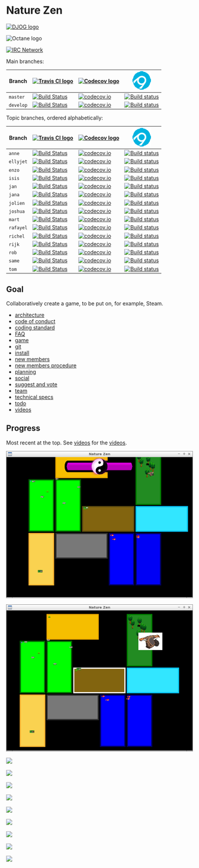# Nature Zen

[![DJOG logo](pics/Djog.png)](https://www.djog.nl/)

![Octane logo](pics/octane_black.png)

[![IRC Network](https://img.shields.io/badge/irc-%23nature_zen_devs-blue.svg "IRC Freenode")](https://webchat.freenode.net/?channels=nature_zen_devs)

Main branches:

Branch|[![Travis CI logo](pics/TravisCI.png)](https://travis-ci.org)|[![Codecov logo](pics/Codecov.png)](https://www.codecov.io)|[![AppVeyor](pics/AppVeyor.png)](https://www.appveyor.com/)
---|---|---|---
`master`|[![Build Status](https://travis-ci.org/richelbilderbeek/djog_unos_2018.svg?branch=master)](https://travis-ci.org/richelbilderbeek/djog_unos_2018/branches) | [![codecov.io](https://codecov.io/github/richelbilderbeek/djog_unos_2018/coverage.svg?branch=master)](https://codecov.io/github/richelbilderbeek/djog_unos_2018?branch=master)|[![Build status](https://ci.appveyor.com/api/projects/status/kmy0bqe0kcmwfjjx/branch/master?svg=true)](https://ci.appveyor.com/project/richelbilderbeek/djog-unos-2018/branch/master)
`develop`|[![Build Status](https://travis-ci.org/richelbilderbeek/djog_unos_2018.svg?branch=develop)](https://travis-ci.org/richelbilderbeek/djog_unos_2018/branches) | [![codecov.io](https://codecov.io/github/richelbilderbeek/djog_unos_2018/coverage.svg?branch=develop)](https://codecov.io/github/richelbilderbeek/djog_unos_2018?branch=develop)|[![Build status](https://ci.appveyor.com/api/projects/status/kmy0bqe0kcmwfjjx/branch/develop?svg=true)](https://ci.appveyor.com/project/richelbilderbeek/djog-unos-2018/branch/develop)

Topic branches, ordered alphabetically:

Branch|[![Travis CI logo](pics/TravisCI.png)](https://travis-ci.org)|[![Codecov logo](pics/Codecov.png)](https://www.codecov.io)|[![AppVeyor](pics/AppVeyor.png)](https://www.appveyor.com/)
---|---|---|---
`anne`|[![Build Status](https://travis-ci.org/richelbilderbeek/djog_unos_2018.svg?branch=anne)](https://travis-ci.org/richelbilderbeek/djog_unos_2018/branches) | [![codecov.io](https://codecov.io/github/richelbilderbeek/djog_unos_2018/coverage.svg?branch=anne)](https://codecov.io/github/richelbilderbeek/djog_unos_2018?branch=anne)|[![Build status](https://ci.appveyor.com/api/projects/status/kmy0bqe0kcmwfjjx/branch/anne?svg=true)](https://ci.appveyor.com/project/richelbilderbeek/djog-unos-2018/branch/anne)
`ellyjet`|[![Build Status](https://travis-ci.org/richelbilderbeek/djog_unos_2018.svg?branch=ellyjet)](https://travis-ci.org/richelbilderbeek/djog_unos_2018/branches) | [![codecov.io](https://codecov.io/github/richelbilderbeek/djog_unos_2018/coverage.svg?branch=ellyjet)](https://codecov.io/github/richelbilderbeek/djog_unos_2018?branch=ellyjet)|[![Build status](https://ci.appveyor.com/api/projects/status/kmy0bqe0kcmwfjjx/branch/ellyjet?svg=true)](https://ci.appveyor.com/project/richelbilderbeek/djog-unos-2018/branch/ellyjet)
`enzo`|[![Build Status](https://travis-ci.org/richelbilderbeek/djog_unos_2018.svg?branch=enzo)](https://travis-ci.org/richelbilderbeek/djog_unos_2018/branches) | [![codecov.io](https://codecov.io/github/richelbilderbeek/djog_unos_2018/coverage.svg?branch=enzo)](https://codecov.io/github/richelbilderbeek/djog_unos_2018?branch=enzo)|[![Build status](https://ci.appveyor.com/api/projects/status/kmy0bqe0kcmwfjjx/branch/enzo?svg=true)](https://ci.appveyor.com/project/richelbilderbeek/djog-unos-2018/branch/enzo)
`isis`|[![Build Status](https://travis-ci.org/richelbilderbeek/djog_unos_2018.svg?branch=isis)](https://travis-ci.org/richelbilderbeek/djog_unos_2018/branches) | [![codecov.io](https://codecov.io/github/richelbilderbeek/djog_unos_2018/coverage.svg?branch=isis)](https://codecov.io/github/richelbilderbeek/djog_unos_2018?branch=isis)|[![Build status](https://ci.appveyor.com/api/projects/status/kmy0bqe0kcmwfjjx/branch/isis?svg=true)](https://ci.appveyor.com/project/richelbilderbeek/djog-unos-2018/branch/isis)
`jan`|[![Build Status](https://travis-ci.org/richelbilderbeek/djog_unos_2018.svg?branch=jan)](https://travis-ci.org/richelbilderbeek/djog_unos_2018/branches) | [![codecov.io](https://codecov.io/github/richelbilderbeek/djog_unos_2018/coverage.svg?branch=jan)](https://codecov.io/github/richelbilderbeek/djog_unos_2018?branch=jan)|[![Build status](https://ci.appveyor.com/api/projects/status/kmy0bqe0kcmwfjjx/branch/jan?svg=true)](https://ci.appveyor.com/project/richelbilderbeek/djog-unos-2018/branch/jan)
`jana`|[![Build Status](https://travis-ci.org/richelbilderbeek/djog_unos_2018.svg?branch=jana)](https://travis-ci.org/richelbilderbeek/djog_unos_2018/branches) | [![codecov.io](https://codecov.io/github/richelbilderbeek/djog_unos_2018/coverage.svg?branch=jana)](https://codecov.io/github/richelbilderbeek/djog_unos_2018?branch=jana)|[![Build status](https://ci.appveyor.com/api/projects/status/kmy0bqe0kcmwfjjx/branch/jana?svg=true)](https://ci.appveyor.com/project/richelbilderbeek/djog-unos-2018/branch/jana)
`jolien`|[![Build Status](https://travis-ci.org/richelbilderbeek/djog_unos_2018.svg?branch=jolien)](https://travis-ci.org/richelbilderbeek/djog_unos_2018/branches) | [![codecov.io](https://codecov.io/github/richelbilderbeek/djog_unos_2018/coverage.svg?branch=jolien)](https://codecov.io/github/richelbilderbeek/djog_unos_2018?branch=jolien)|[![Build status](https://ci.appveyor.com/api/projects/status/kmy0bqe0kcmwfjjx/branch/jolien?svg=true)](https://ci.appveyor.com/project/richelbilderbeek/djog-unos-2018/branch/jolien)
`joshua`|[![Build Status](https://travis-ci.org/richelbilderbeek/djog_unos_2018.svg?branch=joshua)](https://travis-ci.org/richelbilderbeek/djog_unos_2018/branches) | [![codecov.io](https://codecov.io/github/richelbilderbeek/djog_unos_2018/coverage.svg?branch=joshua)](https://codecov.io/github/richelbilderbeek/djog_unos_2018?branch=joshua)|[![Build status](https://ci.appveyor.com/api/projects/status/kmy0bqe0kcmwfjjx/branch/joshua?svg=true)](https://ci.appveyor.com/project/richelbilderbeek/djog-unos-2018/branch/joshua)
`mart`|[![Build Status](https://travis-ci.org/richelbilderbeek/djog_unos_2018.svg?branch=mart)](https://travis-ci.org/richelbilderbeek/djog_unos_2018/branches) | [![codecov.io](https://codecov.io/github/richelbilderbeek/djog_unos_2018/coverage.svg?branch=mart)](https://codecov.io/github/richelbilderbeek/djog_unos_2018?branch=mart)|[![Build status](https://ci.appveyor.com/api/projects/status/kmy0bqe0kcmwfjjx/branch/mart?svg=true)](https://ci.appveyor.com/project/richelbilderbeek/djog-unos-2018/branch/mart)
`rafayel`|[![Build Status](https://travis-ci.org/richelbilderbeek/djog_unos_2018.svg?branch=rafayel)](https://travis-ci.org/richelbilderbeek/djog_unos_2018/branches) | [![codecov.io](https://codecov.io/github/richelbilderbeek/djog_unos_2018/coverage.svg?branch=rafayel)](https://codecov.io/github/richelbilderbeek/djog_unos_2018?branch=rafayel)|[![Build status](https://ci.appveyor.com/api/projects/status/kmy0bqe0kcmwfjjx/branch/rafayel?svg=true)](https://ci.appveyor.com/project/richelbilderbeek/djog-unos-2018/branch/rafayel)
`richel`|[![Build Status](https://travis-ci.org/richelbilderbeek/djog_unos_2018.svg?branch=richel)](https://travis-ci.org/richelbilderbeek/djog_unos_2018/branches) | [![codecov.io](https://codecov.io/github/richelbilderbeek/djog_unos_2018/coverage.svg?branch=richel)](https://codecov.io/github/richelbilderbeek/djog_unos_2018?branch=richel)|[![Build status](https://ci.appveyor.com/api/projects/status/kmy0bqe0kcmwfjjx/branch/richel?svg=true)](https://ci.appveyor.com/project/richelbilderbeek/djog-unos-2018/branch/richel)
`rijk`|[![Build Status](https://travis-ci.org/richelbilderbeek/djog_unos_2018.svg?branch=rijk)](https://travis-ci.org/richelbilderbeek/djog_unos_2018/branches) | [![codecov.io](https://codecov.io/github/richelbilderbeek/djog_unos_2018/coverage.svg?branch=rijk)](https://codecov.io/github/richelbilderbeek/djog_unos_2018?branch=rijk)|[![Build status](https://ci.appveyor.com/api/projects/status/kmy0bqe0kcmwfjjx/branch/rijk?svg=true)](https://ci.appveyor.com/project/richelbilderbeek/djog-unos-2018/branch/rijk)
`rob`|[![Build Status](https://travis-ci.org/richelbilderbeek/djog_unos_2018.svg?branch=rob)](https://travis-ci.org/richelbilderbeek/djog_unos_2018/branches) | [![codecov.io](https://codecov.io/github/richelbilderbeek/djog_unos_2018/coverage.svg?branch=rob)](https://codecov.io/github/richelbilderbeek/djog_unos_2018?branch=rob)|[![Build status](https://ci.appveyor.com/api/projects/status/kmy0bqe0kcmwfjjx/branch/rob?svg=true)](https://ci.appveyor.com/project/richelbilderbeek/djog-unos-2018/branch/rob)
`same`|[![Build Status](https://travis-ci.org/richelbilderbeek/djog_unos_2018.svg?branch=same)](https://travis-ci.org/richelbilderbeek/djog_unos_2018/branches) | [![codecov.io](https://codecov.io/github/richelbilderbeek/djog_unos_2018/coverage.svg?branch=same)](https://codecov.io/github/richelbilderbeek/djog_unos_2018?branch=same)|[![Build status](https://ci.appveyor.com/api/projects/status/kmy0bqe0kcmwfjjx/branch/same?svg=true)](https://ci.appveyor.com/project/richelbilderbeek/djog-unos-2018/branch/same)
`tom`|[![Build Status](https://travis-ci.org/richelbilderbeek/djog_unos_2018.svg?branch=tom)](https://travis-ci.org/richelbilderbeek/djog_unos_2018/branches) | [![codecov.io](https://codecov.io/github/richelbilderbeek/djog_unos_2018/coverage.svg?branch=tom)](https://codecov.io/github/richelbilderbeek/djog_unos_2018?branch=tom)|[![Build status](https://ci.appveyor.com/api/projects/status/kmy0bqe0kcmwfjjx/branch/tom?svg=true)](https://ci.appveyor.com/project/richelbilderbeek/djog-unos-2018/branch/tom)

## Goal

Collaboratively create a game, to be put on, for example, Steam.

  * [architecture](doc/architecture.md)
  * [code of conduct](code_of_conduct.md)
  * [coding standard](doc/coding_standard.md)
  * [FAQ](doc/faq.md)
  * [game](doc/game.md)
  * [git](doc/git.md)
  * [install](doc/install.md)
  * [new members](doc/new_members.md)
  * [new members procedure](doc/new_members_procedure.md)
  * [planning](doc/planning.md)
  * [social](doc/social.md)
  * [suggest and vote](doc/ideas.md)
  * [team](doc/team.md)
  * [technical specs](doc/specs.md)
  * [todo](doc/todo.md)
  * [videos](doc/videos.md)

## Progress

Most recent at the top. See [videos](doc/videos.md) for the [videos](doc/videos.md).

![](pics/20190109.png)

![](pics/20181231.png)

![](pics/snaggy1.jpg)

![](pics/20181123.png)

![](pics/20181110.png)

![](pics/20181103.png)

![](pics/20181012.png)

![](pics/20181011.png)

![](pics/20180923.png)

![](pics/20180916.png)

![](pics/20180907.jpg)

